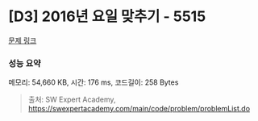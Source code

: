 # [D3] 2016년 요일 맞추기 - 5515 

[문제 링크](https://swexpertacademy.com/main/code/problem/problemDetail.do?contestProbId=AWWOwecaFrIDFAV4) 

### 성능 요약

메모리: 54,660 KB, 시간: 176 ms, 코드길이: 258 Bytes



> 출처: SW Expert Academy, https://swexpertacademy.com/main/code/problem/problemList.do